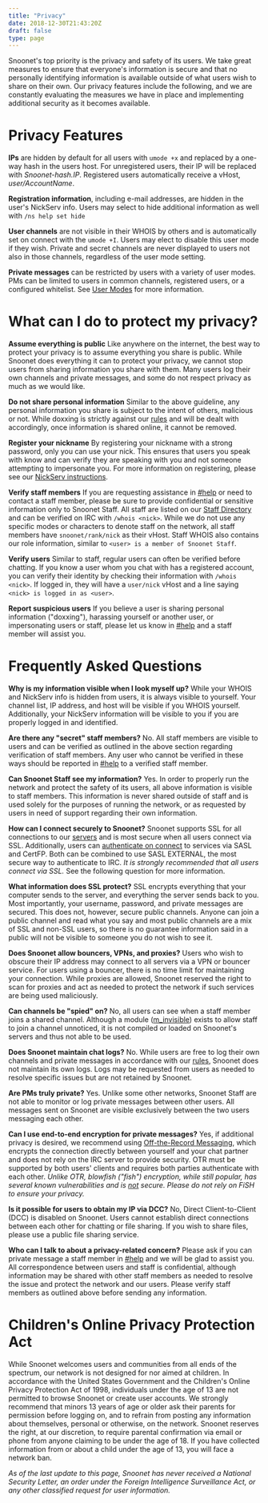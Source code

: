 ```yaml
---
title: "Privacy"
date: 2018-12-30T21:43:20Z
draft: false
type: page
---
```


Snoonet's top priority is the privacy and safety of its users. We take great measures to ensure that everyone's information is secure and that no personally identifying information is available outside of what users wish to share on their own. Our privacy features include the following, and we are constantly evaluating the measures we have in place and implementing additional security as it becomes available.

# Privacy Features

**IPs** are hidden by default for all users with `umode +x` and replaced by a one-way hash in the users host. For unregistered users, their IP will be replaced with *Snoonet-hash.IP*. Registered users automatically receive a vHost, *user/AccountName*.

**Registration information**, including e-mail addresses, are hidden in the user's NickServ info. Users may select to hide additional information as well with `/ns help set hide`

**User channels** are not visible in their WHOIS by others and is automatically set on connect with the `umode +I`. Users may elect to disable this user mode if they wish. Private and secret channels are never displayed to users not also in those channels, regardless of the user mode setting.

**Private messages** can be restricted by users with a variety of user modes. PMs can be limited to users in common channels, registered users, or a configured whitelist. See [User Modes](/umodes) for more information.

# What can I do to protect my privacy?

**Assume everything is public** Like anywhere on the internet, the best way to protect your privacy is to assume everything you share is public. While Snoonet does everything it can to protect your privacy, we cannot stop users from sharing information you share with them. Many users log their own channels and private messages, and some do not respect privacy as much as we would like.

**Do not share personal information** Similar to the above guideline, any personal information you share is subject to the intent of others, malicious or not. While doxxing is strictly against our [rules](/rules) and will be dealt with accordingly, once information is shared online, it cannot be removed.

**Register your nickname** By registering your nickname with a strong password, only you can use your nick. This ensures that users you speak with know and can verify they are speaking with you and not someone attempting to impersonate you. For more information on registering, please see our [NickServ instructions](/anope#NickServ).

**Verify staff members** If you are requesting assistance in [#help](https://webchat.snoonet.org/help) or need to contact a staff member, please be sure to provide confidential or sensitive information only to Snoonet Staff. All staff are listed on our [Staff Directory](/staff) and can be verified on IRC with `/whois <nick>`. While we do not use any specific modes or characters to denote staff on the network, all staff members have `snoonet/rank/nick` as their vHost. Staff WHOIS also contains our role information, similar to `<user> is a member of Snoonet Staff`.

**Verify users** Similar to staff, regular users can often be verified before chatting. If you know a user whom you chat with has a registered account, you can verify their identity by checking their information with `/whois <nick>`. If logged in, they will have a `user/nick` vHost and a line saying `<nick> is logged in as <user>`.

**Report suspicious users** If you believe a user is sharing personal information ("doxxing"), harassing yourself or another user, or impersonating users or staff, please let us know in [#help](https://webchat.snoonet.org/help) and a staff member will assist you.

# Frequently Asked Questions

**Why is my information visible when I look myself up?** While your WHOIS and NickServ info is hidden from users, it is always visible to yourself. Your channel list, IP address, and host will be visible if you WHOIS yourself. Additionally, your NickServ information will be visible to you if you are properly logged in and identified.

**Are there any "secret" staff members?** No. All staff members are visible to users and can be verified as outlined in the above section regarding verification of staff members. Any user who cannot be verified in these ways should be reported in [#help](https://webchat.snoonet.org/help) to a verified staff member.

**Can Snoonet Staff see my information?** Yes. In order to properly run the network and protect the safety of its users, all above information is visible to staff members. This information is never shared outside of staff and is used solely for the purposes of running the network, or as requested by users in need of support regarding their own information.

**How can I connect securely to Snoonet?** Snoonet supports SSL for all connections to our [servers](/ircservers) and is most secure when all users connect via SSL. Additionally, users can [authenticate on connect](/connect-auth) to services via SASL and CertFP. Both can be combined to use SASL EXTERNAL, the most secure way to authenticate to IRC. *It is strongly recommended that all users connect via SSL.* See the following question for more information.

**What information does SSL protect?** SSL encrypts everything that your computer sends to the server, and everything the server sends back to you. Most importantly, your username, password, and private messages are secured. This does not, however, secure public channels. Anyone can join a public channel and read what you say and most public channels are a mix of SSL and non-SSL users, so there is no guarantee information said in a public will not be visible to someone you do not wish to see it.

**Does Snoonet allow bouncers, VPNs, and proxies?** Users who wish to obscure their IP address may connect to all servers via a VPN or bouncer service. For users using a bouncer, there is no time limit for maintaining your connection. While proxies are allowed, Snoonet reserved the right to scan for proxies and act as needed to protect the network if such services are being used maliciously.

**Can channels be "spied" on?** No, all users can see when a staff member joins a shared channel. Although a module ([m_invisible](https://github.com/inspircd/inspircd-extras/blob/master/2.1/m_invisible.cpp)) exists to allow staff to join a channel unnoticed, it is not compiled or loaded on Snoonet's servers and thus not able to be used.

**Does Snoonet maintain chat logs?** No. While users are free to log their own channels and private messages in accordance with our [rules](/rules), Snoonet does not maintain its own logs. Logs may be requested from users as needed to resolve specific issues but are not retained by Snoonet.

**Are PMs truly private?** Yes. Unlike some other networks, Snoonet Staff are not able to monitor or log private messages between other users. All messages sent on Snoonet are visible exclusively between the two users messaging each other.

**Can I use end-to-end encryption for private messages?** Yes, if additional privacy is desired, we recommend using [Off-the-Record Messaging](https://otr.cypherpunks.ca), which encrypts the connection directly between yourself and your chat partner and does not rely on the IRC server to provide security. OTR must be supported by both users' clients and requires both parties authenticate with each other. *Unlike OTR, blowfish ("fish") encryption, while still popular, has several known vulnerabilities and is <u>not</u> secure. Please do not rely on FiSH to ensure your privacy.*

**Is it possible for users to obtain my IP via DCC?** No, Direct Client-to-Client (DCC) is disabled on Snoonet. Users cannot establish direct connections between each other for chatting or file sharing. If you wish to share files, please use a public file sharing service.

**Who can I talk to about a privacy-related concern?** Please ask if you can private message a staff member in [#help](https://webchat.snoonet.org/help) and we will be glad to assist you. All correspondence between users and staff is confidential, although information may be shared with other staff members as needed to resolve the issue and protect the network and our users. Please verify staff members as outlined above before sending any information.

# Children's Online Privacy Protection Act

While Snoonet welcomes users and communities from all ends of the spectrum, our network is not designed for nor aimed at children. In accordance with the United States Government and the Children's Online Privacy Protection Act of 1998, individuals under the age of 13 are not permitted to browse Snoonet or create user accounts. We strongly recommend that minors 13 years of age or older ask their parents for permission before logging on, and to refrain from posting any information about themselves, personal or otherwise, on the network. Snoonet reserves the right, at our discretion, to require parental confirmation via email or phone from anyone claiming to be under the age of 18. If you have collected information from or about a child under the age of 13, you will face a network ban.

*As of the last update to this page, Snoonet has never received a National Security Letter, an order under the Foreign Intelligence Surveillance Act, or any other classified request for user information.*
